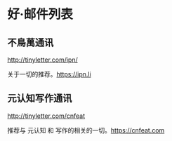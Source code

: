 
# 好·邮件列表

## 不鳥萬通讯

<http://tinyletter.com/ipn/>

关于一切的推荐。https://ipn.li

## 元认知写作通讯

<http://tinyletter.com/cnfeat>

推荐与 元认知 和 写作的相关的一切。https://cnfeat.com 



 